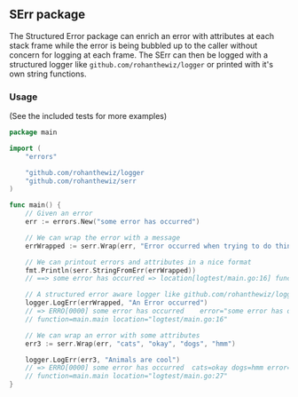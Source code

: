 ## SErr package
The Structured Error package can enrich an error with attributes
at each stack frame  while the error is being bubbled up to the caller
without concern for logging at each frame. The SErr can then be logged
with a structured logger like `github.com/rohanthewiz/logger` or
printed with it's own string functions.

### Usage
(See the included tests for more examples)

```go
package main

import (
	"errors"

	"github.com/rohanthewiz/logger
	"github.com/rohanthewiz/serr
)

func main() {
	// Given an error
	err := errors.New("some error has occurred")

	// We can wrap the error with a message
	errWrapped := serr.Wrap(err, "Error occurred when trying to do things")

	// We can printout errors and attributes in a nice format
	fmt.Println(serr.StringFromErr(errWrapped))
	// ==> some error has occurred => location[logtest/main.go:16] function[main.main] msg[Error occurred when trying to do things]

	// A structured error aware logger like github.com/rohanthewiz/logger can output all attributes
	logger.LogErr(errWrapped, "An Error occurred")
	// => ERRO[0000] some error has occurred	error="some error has occurred" fields.msg="An Error occurred - Error occurred when trying to do things"
	// function=main.main location="logtest/main.go:16"

	// We can wrap an error with some attributes
	err3 := serr.Wrap(err, "cats", "okay", "dogs", "hmm")

	logger.LogErr(err3, "Animals are cool")
	// => ERRO[0000] some error has occurred  cats=okay dogs=hmm error="some error has occurred" fields.msg="Animals are cool"
	// function=main.main location="logtest/main.go:27"
}
```
